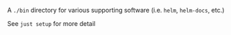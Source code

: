 A `./bin` directory for various supporting software (i.e. `helm`, `helm-docs`, etc.)

See `just setup` for more detail
